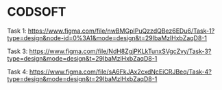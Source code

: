 # CODSOFT
Task 1: 
https://www.figma.com/file/nwBMGpIPuQzzdQBez6EDu6/Task-1?type=design&node-id=0%3A1&mode=design&t=29IbaMzlHxbZaqD8-1

Task 3:
https://www.figma.com/file/NdH8ZgjPKLkTunxSVgcZvy/Task-3?type=design&mode=design&t=29IbaMzlHxbZaqD8-1

Task 4:
https://www.figma.com/file/sA6FkJAx2cxdNcEiCRJBeq/Task-4?type=design&mode=design&t=29IbaMzlHxbZaqD8-1
